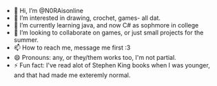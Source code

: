 - 👋 Hi, I’m @N0RAisonline
- 👀 I’m interested in drawing, crochet, games- all dat.
- 🌱 I’m currently learning java, and now C# as sophmore in college
- 💞️ I’m looking to collaborate on games, or just small projects for the summer.
- 📫 How to reach me, message me first :3
- 😄 Pronouns: any, or they/them works too, I'm not partial.
- ⚡ Fun fact: I've read alot of Stephen King books when I was younger, and that had made me exteremly normal.

<!---
N0RAisonline/N0RAisonline is a ✨ special ✨ repository because its `README.md` (this file) appears on your GitHub profile.
You can click the Preview link to take a look at your changes.
--->
